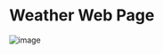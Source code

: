 # Weather Web Page 
![image](https://github.com/user-attachments/assets/bd24bbde-5ebd-47aa-8c8d-9e1d00f4aa41)
